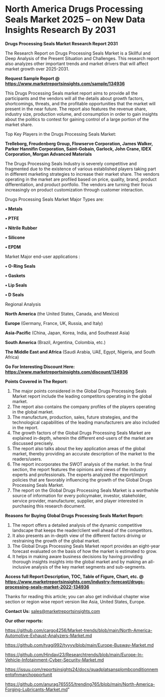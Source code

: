 # North America Drugs Processing Seals Market 2025 – on New Data Insights Research By 2031

<strong>Drugs Processing Seals Market Research Report 2031</strong>

The Research Report on Drugs Processing Seals Market is a Skillful and Deep Analysis of the Present Situation and Challenges. This research report also analyzes other important trends and market drivers that will affect market growth over 2025-2031.

<strong>Request Sample Report @ <a href=https://www.marketreportsinsights.com/sample/134936>https://www.marketreportsinsights.com/sample/134936</a></strong>

This Drugs Processing Seals market report aims to provide all the participants and the vendors will all the details about growth factors, shortcomings, threats, and the profitable opportunities that the market will present in the near future. The report also features the revenue share, industry size, production volume, and consumption in order to gain insights about the politics to contest for gaining control of a large portion of the market share.

Top Key Players in the Drugs Processing Seals Market:

<strong>Trelleborg, Freudenberg Group, Flowserve Corporation, James Walker, Parker Hannifin Corporation, Saint-Gobain, Garlock, John Crane, IDEX Corporation, Morgan Advanced Materials</strong>

The Drugs Processing Seals Industry is severely competitive and fragmented due to the existence of various established players taking part in different marketing strategies to increase their market share. The vendors operating in the market are profiled based on price, quality, brand, product differentiation, and product portfolio. The vendors are turning their focus increasingly on product customization through customer interaction.

Drugs Processing Seals Market Major Types are:

<strong>• Metals

• PTFE

• Nitrile Rubber

• Silicone

• EPDM</strong>

Market Major end-user applications :

<strong>• O-Ring Seals

• Gaskets

• Lip Seals

• D Seals</strong>

Regional Analysis

</u><strong><b>North America</b></strong> (the United States, Canada, and Mexico)

<strong><b>Europe </b></strong>(Germany, France, UK, Russia, and Italy)

<strong><b>Asia-Pacific</b></strong> (China, Japan, Korea, India, and Southeast Asia)

<strong><b>South America</b></strong> (Brazil, Argentina, Colombia, etc.)

<strong><b>The Middle East and Africa</b></strong> (Saudi Arabia, UAE, Egypt, Nigeria, and South Africa)

<strong>Go For Interesting Discount Here: <a href=https://www.marketreportsinsights.com/discount/134936>https://www.marketreportsinsights.com/discount/134936</a></strong>

<strong>Points Covered in The Report:</strong>
<ol>
  <li>The major points considered in the Global Drugs Processing Seals Market report include the leading competitors operating in the global market.</li>
  <li>The report also contains the company profiles of the players operating in the global market.</li>
  <li>The manufacture, production, sales, future strategies, and the technological capabilities of the leading manufacturers are also included in the report.</li>
  <li>The growth factors of the Global Drugs Processing Seals Market are explained in-depth, wherein the different end-users of the market are discussed precisely.</li>
  <li>The report also talks about the key application areas of the global market, thereby providing an accurate description of the market to the readers/users.</li>
  <li>The report incorporates the SWOT analysis of the market. In the final section, the report features the opinions and views of the industry experts and professionals. The experts analyzed the export/import policies that are favorably influencing the growth of the Global Drugs Processing Seals Market.</li>
  <li>The report on the Global Drugs Processing Seals Market is a worthwhile source of information for every policymaker, investor, stakeholder, service provider, manufacturer, supplier, and player interested in purchasing this research document.</li>
</ol>
<strong>Reasons for Buying Global Drugs Processing Seals Market Report:</strong>

<ol>
  <li>The report offers a detailed analysis of the dynamic competitive landscape that keeps the reader/client well ahead of the competitors.</li>
  <li>It also presents an in-depth view of the different factors driving or restraining the growth of the global market.</li>
  <li>The Global Drugs Processing Seals Market report provides an eight-year forecast evaluated on the basis of how the market is estimated to grow.</li>
  <li>It helps in making aware business decisions by having providing thorough insights insights into the global market and by making an all-inclusive analysis of the key market segments and sub-segments.</li>
</ol>
<strong>Access full Report Description, TOC, Table of Figure, Chart, etc. @ <a href=https://www.marketreportsinsights.com/industry-forecast/drugs-processing-seals-market-2022-134936>https://www.marketreportsinsights.com/industry-forecast/drugs-processing-seals-market-2022-134936</a></strong>


Thanks for reading this article; you can also get individual chapter wise section or region wise report version like Asia, United States, Europe.

<strong>Contact Us:</strong>
sales@marketreportsinsights.com

<strong>Our other reports:</strong>

<a href=https://github.com/cargo4256/Market-trends/blob/main/North-America-Automotive-Exhaust-Analyzers-Market.md>https://github.com/cargo4256/Market-trends/blob/main/North-America-Automotive-Exhaust-Analyzers-Market.md</a>

<a href=https://github.com/tyagi992/tyyyy/blob/main/Europe-Busway-Market.md>https://github.com/tyagi992/tyyyy/blob/main/Europe-Busway-Market.md</a>

<a href=https://github.com/Hindavi23/Researchtrends/blob/main/Europe-In-Vehicle-Infotainment-Cyber-Security-Market.md>https://github.com/Hindavi23/Researchtrends/blob/main/Europe-In-Vehicle-Infotainment-Cyber-Security-Market.md</a>

<a href=https://issuu.com/reportsinsights24/docs/quadplatsansplombconditionnementqfnmarchopportunit>https://issuu.com/reportsinsights24/docs/quadplatsansplombconditionnementqfnmarchopportunit</a>

<a href=https://github.com/anurag765555/trending765/blob/main/North-America-Forging-Lubricants-Market.md>https://github.com/anurag765555/trending765/blob/main/North-America-Forging-Lubricants-Market.md</a>"
